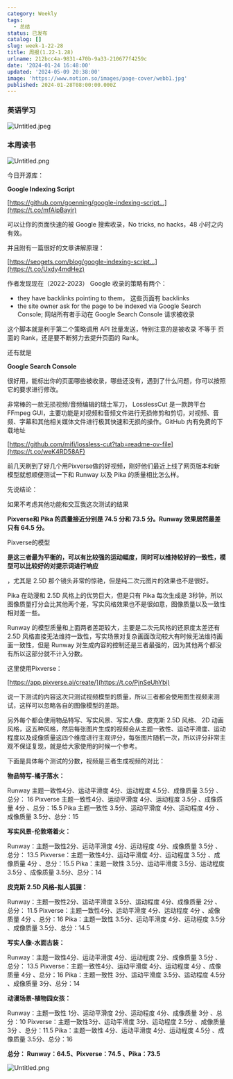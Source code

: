 ```yaml
---
category: Weekly
tags:
  - 总结
status: 已发布
catalog: []
slug: week-1-22-28
title: 周报(1.22-1.28)
urlname: 212bcc4a-9831-470b-9a33-210677f4259c
date: '2024-01-24 16:48:00'
updated: '2024-05-09 20:38:00'
image: 'https://www.notion.so/images/page-cover/webb1.jpg'
published: 2024-01-28T08:00:00.000Z
---
```


### 英语学习


![Untitled.jpeg](https://prod-files-secure.s3.us-west-2.amazonaws.com/5d24fe63-e567-4804-86f9-9fdc62e13082/13f89310-e18e-4344-b5f8-95c58ff07f1e/Untitled.jpeg?X-Amz-Algorithm=AWS4-HMAC-SHA256&X-Amz-Content-Sha256=UNSIGNED-PAYLOAD&X-Amz-Credential=AKIAT73L2G45FSPPWI6X%2F20250114%2Fus-west-2%2Fs3%2Faws4_request&X-Amz-Date=20250114T213241Z&X-Amz-Expires=3600&X-Amz-Signature=ad1586030441123c354957e105c92e33b7d3c1d378c0a771e1f41c2c349f9914&X-Amz-SignedHeaders=host&x-id=GetObject)


### 本周读书


![Untitled.png](https://prod-files-secure.s3.us-west-2.amazonaws.com/5d24fe63-e567-4804-86f9-9fdc62e13082/4230a01f-03e6-45a7-9f78-5892b7e77e85/Untitled.png?X-Amz-Algorithm=AWS4-HMAC-SHA256&X-Amz-Content-Sha256=UNSIGNED-PAYLOAD&X-Amz-Credential=AKIAT73L2G45FSPPWI6X%2F20250114%2Fus-west-2%2Fs3%2Faws4_request&X-Amz-Date=20250114T213241Z&X-Amz-Expires=3600&X-Amz-Signature=7b743b2f8bbd4445a502228bd99876d2b1d7a2d9c0941e5dce991249981c028c&X-Amz-SignedHeaders=host&x-id=GetObject)


今日开源库：


**Google Indexing Script**


[https://github.com/goenning/google-indexing-script…](https://t.co/mfAipBayir)


可以让你的页面快速的被 Google 搜索收录，No tricks, no hacks，48 小时之内有效。

并且附有一篇很好的文章讲解原理：


[https://seogets.com/blog/google-indexing-script…](https://t.co/Uxdy4mdHez)


作者发现现在（2022-2023） Google 收录的策略有两个：

- they have backlinks pointing to them， 这些页面有 backlinks
- the site owner ask for the page to be indexed via Google Search Console; 网站所有者手动在 Google Search Console 请求被收录

这个脚本就是利于第二个策略调用 API 批量发送，特别注意的是被收录 不等于 页面的 Rank，还是要不断努力去提升页面的 Rank。

还有就是


**Google Search Console**


很好用，能标出你的页面哪些被收录，哪些还没有，遇到了什么问题，你可以按照它的要求进行修改。


非常棒的一款无损视频/音频编辑的瑞士军刀， LosslessCut 是一款跨平台 FFmpeg GUI，主要功能是对视频和音频文件进行无损修剪和剪切，对视频、音频、字幕和其他相关媒体文件进行极其快速和无损的操作。GitHub 内有免费的下载地址


[https://github.com/mifi/lossless-cut?tab=readme-ov-file](https://t.co/weK4RD58AF)


前几天刷到了好几个用Pixverse做的好视频，刚好他们最近上线了网页版本和新模型就想顺便测试一下和 Runway 以及 Pika 的质量相比怎么样。

先说结论：

如果不考虑其他功能和交互我这次测试的结果


**Pixverse和 Pika 的质量接近分别是 74.5 分和 73.5 分。Runway 效果居然最差只有 64.5 分。**


Pixverse的模型


**是这三者最为平衡的，可以有比较强的运动幅度，同时可以维持较好的一致性，模型可以比较好的对提示词进行响应**


，尤其是 2.5D 那个镜头非常的惊艳，但是纯二次元图片的效果也不是很好。

Pika 在动漫和 2.5D 风格上的优势巨大，但是只有 Pika 每次生成是 3秒钟，所以图像质量打分会比其他两个差，写实风格效果也不是很如意，图像质量以及一致性相对差一些。

Runway 的模型质量和上面两者差距较大，主要是二次元风格的还原度太差还有 2.5D 风格直接无法维持一致性，写实场景对复杂画面改动较大有时候无法维持画面一致性，但是 Runway 对生成内容的控制还是三者最强的，因为其他两个都没有所以这部分就不计入分数。

这里使用Pixverse：


[https://app.pixverse.ai/create/](https://t.co/PjnSeUhYbi)


说一下测试的内容这次只测试视频模型的质量，所以三者都会使用图生视频来测试，这样可以忽略各自的图像模型的差距。

另外每个都会使用物品特写、写实风景、写实人像、皮克斯 2.5D 风格、 2D 动画风格，这五种风格，然后每张图片生成的视频会从主题一致性、运动平滑度、运动程度以及成像质量这四个维度进行主观评分，每张图片随机一次，所以评分非常主观不保证复现，就是给大家使用的时候一个参考。

下面是具体每个测试的分数，视频是三者生成视频的对比：


**物品特写-橘子落水：**


Runway   主题一致性4分、运动平滑度 4分、运动程度 4.5分、成像质量 3.5分 、总分： 16
Pixverse 主题一致性4分、运动平滑度 4分、运动程度 3.5分 、成像质量 4分 、总分：15.5
Pika 主题一致性 3.5分、运动平滑度 4分、运动程度 4分 、成像质量 3.5分、总分：15


**写实风景-伦敦塔着火：**


Runway：主题一致性2分、运动平滑度 4分、运动程度 4分、成像质量 3.5分 、总分： 13.5
Pixverse：主题一致性4分、运动平滑度 4分、运动程度 3.5分 、成像质量 4分 、总分：15.5
Pika：主题一致性 3.5分、运动平滑度 3.5分、运动程度 3.5分 、成像质量 3.5分、总分：14


**皮克斯 2.5D 风格-拟人狐狸：**


Runway：主题一致性2分、运动平滑度 3.5分、运动程度 4分、成像质量 2分 、总分： 11.5
Pixverse：主题一致性4分、运动平滑度 4分、运动程度 4分 、成像质量 4分 、总分：16
Pika：主题一致性 3.5分、运动平滑度 4分、运动程度 3.5分 、成像质量 3.5分、总分：14.5


**写实人像-水面古装：**


Runway：主题一致性4分、运动平滑度 4分、运动程度 2分、成像质量 3.5分 、总分： 13.5
Pixverse：主题一致性4分、运动平滑度 4分、运动程度 4分 、成像质量 4分 、总分：16
Pika：主题一致性 3分、运动平滑度 3.5分、运动程度 4.5分 、成像质量 3分、总分：14


**动漫场景-植物园女孩：**


Runway：主题一致性 1分、运动平滑度 2分、运动程度 4分、成像质量 3分 、总分：10
Pixverse：主题一致性3分、运动平滑度 3分、运动程度 2.5分 、成像质量 3分 、总分：11.5
Pika：主题一致性 4分、运动平滑度 4分、运动程度 4.5分 、成像质量 3.5分、总分：16


**总分： Runway：64.5、Pixverse：74.5 、Pika：73.5**


![Untitled.png](https://prod-files-secure.s3.us-west-2.amazonaws.com/5d24fe63-e567-4804-86f9-9fdc62e13082/8e04e5ad-2b05-4144-8058-53bf010acfd3/Untitled.png?X-Amz-Algorithm=AWS4-HMAC-SHA256&X-Amz-Content-Sha256=UNSIGNED-PAYLOAD&X-Amz-Credential=AKIAT73L2G45FSPPWI6X%2F20250114%2Fus-west-2%2Fs3%2Faws4_request&X-Amz-Date=20250114T213241Z&X-Amz-Expires=3600&X-Amz-Signature=2d1639de859ffaf00639367d6709a9e8bb997a611458905539a31b9ee5d10798&X-Amz-SignedHeaders=host&x-id=GetObject)

